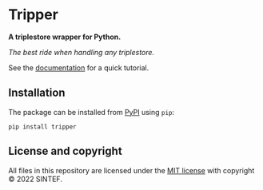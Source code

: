 # Tripper

**A triplestore wrapper for Python.**

_The best ride when handling any triplestore._

See the [documentation](docs/overview.md) for a quick tutorial.


## Installation

The package can be installed from [PyPI](https://pypi.org/project/tripper) using `pip`:

```shell
pip install tripper
```

## License and copyright

All files in this repository are licensed under the [MIT license](LICENSE) with copyright &copy; 2022 SINTEF.
